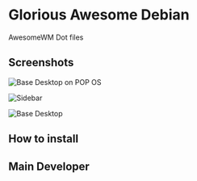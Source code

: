 # Glorious Awesome Debian

AwesomeWM Dot files 

## Screenshots

![Base Desktop on POP OS](https://github.com/Bearbobs/glorious-awesome-debian/blob/master/screenshots/scrrenshots/snap1.png)

![Sidebar](https://github.com/Bearbobs/glorious-awesome-debian/tree/master/screenshots/scrrenshots/snap2.png)

![Base Desktop](https://github.com/Bearbobs/glorious-awesome-debian/tree/master/screenshots/scrrenshots/snap3.png)

## How to install

## Main Developer

